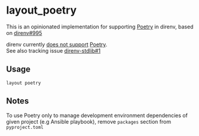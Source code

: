 # layout\_poetry

This is an opinionated implementation for supporting [Poetry][poetry] in direnv, based on [direnv#995][direnv-pull-995]


direnv currently [does not support][direnv-issue-592] [Poetry][poetry].  
See also tracking issue [direnv-stdlib#1][direnv-stdlib-issue-1]

[direnv-issue-592]: https://github.com/direnv/direnv/issues/592
[poetry]: https://python-poetry.org/
[direnv-pull-995]: https://github.com/direnv/direnv/pull/995
[direnv-stdlib-issue-1]: https://github.com/ZentriaMC/direnv-stdlib/issues/1

## Usage

```shell
layout poetry
```

## Notes

To use Poetry only to manage development environment dependencies of given project (e.g Ansible playbook), remove `packages` section from `pyproject.toml`
